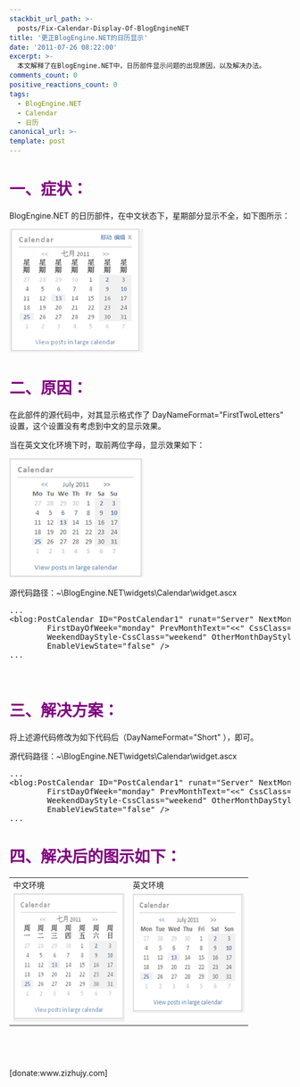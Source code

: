 ```yaml
---
stackbit_url_path: >-
  posts/Fix-Calendar-Display-Of-BlogEngineNET
title: '更正BlogEngine.NET的日历显示'
date: '2011-07-26 08:22:00'
excerpt: >-
  本文解释了在BlogEngine.NET中，日历部件显示问题的出现原因，以及解决办法。
comments_count: 0
positive_reactions_count: 0
tags: 
  - BlogEngine.NET
  - Calendar
  - 日历
canonical_url: >-
template: post
---
```

<h1><span style="color: #800080;">一、症状：</span></h1>
<p>BlogEngine.NET 的日历部件，在中文状态下，星期部分显示不全，如下图所示：</p>
<p><a href="https://raw.githubusercontent.com/Jeff-Tian/blogengine.net/master/Source/BlogEngine/BlogEngine.NET/App_Data/files/image_39.png"><img style="display: inline; border-width: 0px;" title="image" src="https://raw.githubusercontent.com/Jeff-Tian/blogengine.net/master/Source/BlogEngine/BlogEngine.NET/App_Data/files/image_thumb_39.png" border="0" alt="image" width="240" height="222" /></a></p>
<h1><span style="color: #800080;">二、原因：</span></h1>
<p>在此部件的源代码中，对其显示格式作了 DayNameFormat="FirstTwoLetters" 设置，这个设置没有考虑到中文的显示效果。</p>
<p>当在英文文化环境下时，取前两位字母，显示效果如下：</p>
<p><a href="https://raw.githubusercontent.com/Jeff-Tian/blogengine.net/master/Source/BlogEngine/BlogEngine.NET/App_Data/files/image_40.png"><img style="display: inline; border-width: 0px;" title="image" src="https://raw.githubusercontent.com/Jeff-Tian/blogengine.net/master/Source/BlogEngine/BlogEngine.NET/App_Data/files/image_thumb_40.png" border="0" alt="image" width="240" height="214" /></a></p>
<p>源代码路径：~\BlogEngine.NET\widgets\Calendar\widget.ascx</p>
<pre class="brush: html">...
&lt;blog:PostCalendar ID="PostCalendar1" runat="Server" NextMonthText="&gt;&gt;" DayNameFormat="FirstTwoLetters"
        FirstDayOfWeek="monday" PrevMonthText="&lt;&lt;" CssClass="calendar" BorderWidth="0"
        WeekendDayStyle-CssClass="weekend" OtherMonthDayStyle-CssClass="other" UseAccessibleHeader="true"
        EnableViewState="false" /&gt;
...</pre>
<p>&nbsp;</p>
<h1><span style="color: #800080;">三、解决方案：</span></h1>
<p>将上述源代码修改为如下代码后（DayNameFormat="Short" ），即可。</p>
<p>源代码路径：~\BlogEngine.NET\widgets\Calendar\widget.ascx</p>
<pre class="brush: html">...
&lt;blog:PostCalendar ID="PostCalendar1" runat="Server" NextMonthText="&gt;&gt;" DayNameFormat="Short"
        FirstDayOfWeek="monday" PrevMonthText="&lt;&lt;" CssClass="calendar" BorderWidth="0"
        WeekendDayStyle-CssClass="weekend" OtherMonthDayStyle-CssClass="other" UseAccessibleHeader="true"
        EnableViewState="false" /&gt;
...</pre>
<h1><span style="color: #800080;">四、解决后的图示如下：</span></h1>
<table border="0" cellspacing="0" cellpadding="2" width="400">
<tbody>
<tr>
<td width="200" valign="top">中文环境</td>
<td width="200" valign="top">英文环境</td>
</tr>
<tr>
<td width="200" valign="top"><a href="https://raw.githubusercontent.com/Jeff-Tian/blogengine.net/master/Source/BlogEngine/BlogEngine.NET/App_Data/files/image_41.png"><img style="display: inline; border: 0px;" title="image" src="https://raw.githubusercontent.com/Jeff-Tian/blogengine.net/master/Source/BlogEngine/BlogEngine.NET/App_Data/files/image_thumb_41.png" border="0" alt="image" width="240" height="231" /></a></td>
<td width="200" valign="top"><a href="https://raw.githubusercontent.com/Jeff-Tian/blogengine.net/master/Source/BlogEngine/BlogEngine.NET/App_Data/files/image_42.png"><img style="display: inline; border: 0px;" title="image" src="https://raw.githubusercontent.com/Jeff-Tian/blogengine.net/master/Source/BlogEngine/BlogEngine.NET/App_Data/files/image_thumb_42.png" border="0" alt="image" width="240" height="215" /></a></td>
</tr>
</tbody>
</table>
<p>&nbsp;</p>
<p>&nbsp;</p>
<p>[donate:www.zizhujy.com]</p>